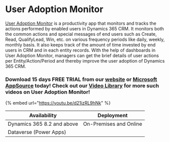 # User Adoption Monitor

[User Adoption Monitor](https://www.inogic.com/product/productivity-apps/user-adoption-monitor-in-dynamics-crm) is a productivity app that monitors and tracks the actions performed by enabled users in Dynamics 365 CRM. It monitors both the common actions and special messages of end users such as Create, Read, QualifyLead, Win, etc. on various frequency periods like daily, weekly, monthly basis. It also keeps track of the amount of time invested by end users in CRM and in each entity records. With the help of dashboards in User Adoption Monitor, managers can get the brief details of user actions per Entity/Action/Period and thereby improve the user adoption of Dynamics 365 CRM.

### Download 15 days FREE TRIAL from our [website](https://www.inogic.com/product/productivity-apps/user-adoption-monitor-in-dynamics-crm) or [Microsoft AppSource](https://appsource.microsoft.com/en-us/product/dynamics-365/inogic.728355ef-5b19-45f6-bb63-9680886e551a) today! Check out our [Video Library](https://www.youtube.com/channel/UCM4V7ousgLSu1hbOEv4DUuQ?sub\_confirmation=1) for more such videos on User Adoption Monitor!

{% embed url="https://youtu.be/d21izRL9hNk" %}

| Availability               | Deployment             |
| -------------------------- | ---------------------- |
| Dynamics 365 8.2 and above | On-Premises and Online |
| Dataverse (Power Apps)     |                        |
